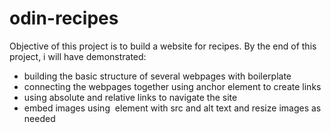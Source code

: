 # odin-recipes
Objective of this project is to build a website for recipes.
By the end of this project, i will have demonstrated:
- building the basic structure of several webpages with boilerplate
- connecting the webpages together using anchor element to create links
- using absolute and relative links to navigate the site
- embed images using <img> element with src and alt text and resize images as needed